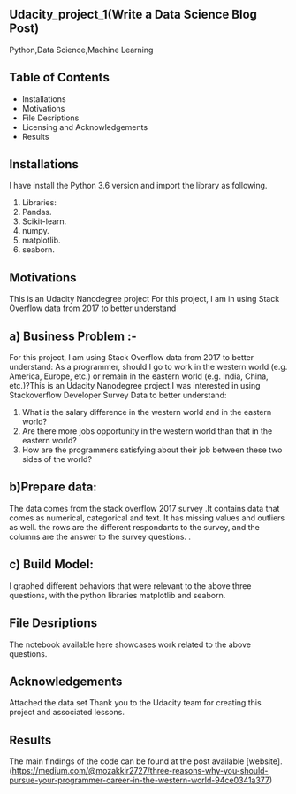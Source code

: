 ## Udacity_project_1(Write a Data Science Blog Post)
Python,Data Science,Machine Learning
## Table of Contents
* Installations
* Motivations
* File Desriptions
* Licensing and Acknowledgements
* Results

## Installations
I have install the Python 3.6 version and import the library as following.
1.	Libraries:
2.	Pandas.
3.	Scikit-learn.
4.	numpy.
5.	matplotlib.
6.	seaborn.


## Motivations
This is an Udacity Nanodegree project For this project, I am in using Stack Overflow data from 2017 to better understand
## a) Business Problem :- 
For this project, I am using Stack Overflow data from 2017 to better understand:
As a programmer, should I go to work in the western world (e.g. America, Europe, etc.) or remain in the eastern world (e.g. India, China, etc.)?This is an Udacity Nanodegree project.I was interested in using Stackoverflow Developer Survey Data to better understand:
1.	What is the salary difference in the western world and in the eastern world?
2.	Are there more jobs opportunity in the western world than that in the eastern world?
3.	How are the programmers satisfying about their job between these two sides of the world?

## b)Prepare data:
The data comes from the stack overflow 2017 survey .It contains data that comes as numerical, categorical and text. It has missing values and outliers as well. the rows are the different respondants to the survey, and the columns are the answer to the survey questions. .

## c) Build Model:
I graphed different behaviors that were relevant to the above three questions, with the python libraries matplotlib and seaborn.


## File Desriptions
The notebook available here showcases work related to the above questions.
## Acknowledgements
Attached the data set
Thank you to the Udacity team for creating this project and associated lessons.

## Results

The main findings of the code can be found at the post available [website].(https://medium.com/@mozakkir2727/three-reasons-why-you-should-pursue-your-programmer-career-in-the-western-world-94ce0341a377)
